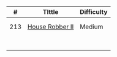 | #    | TIttle              | Difficulty |
| ---- | ------------------- | ---------- |
|      |                     |            |
|      |                     |            |
| 213  | [House Robber II]() | Medium     |
|      |                     |            |
|      |                     |            |
|      |                     |            |
|      |                     |            |
|      |                     |            |
|      |                     |            |
|      |                     |            |
|      |                     |            |

